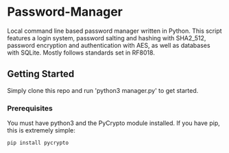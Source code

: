 # Password-Manager

Local command line based password manager written in Python. This script features a login system, password salting and hashing with SHA2_512, password encryption and authentication with AES, as well as databases with SQLite. Mostly follows standards set in RF8018.

## Getting Started

Simply clone this repo and run 'python3 manager.py' to get started.

### Prerequisites

You must have python3 and the PyCrypto module installed. If you have pip, this is extremely simple:
```
pip install pycrypto
```
